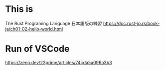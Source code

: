 # This is
The Rust Programing Language 日本語版の練習
https://doc.rust-jp.rs/book-ja/ch01-02-hello-world.html

# Run of VSCode

https://zenn.dev/23prime/articles/74cda5a096a3b3
